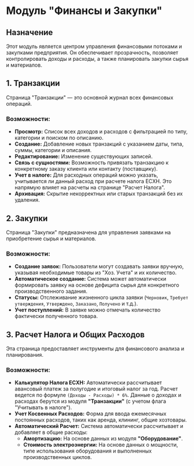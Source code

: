 # Модуль "Финансы и Закупки"

## Назначение

Этот модуль является центром управления финансовыми потоками и закупками предприятия. Он обеспечивает прозрачность, позволяет контролировать доходы и расходы, а также планировать закупки сырья и материалов.

## 1. Транзакции

Страница "Транзакции" — это основной журнал всех финансовых операций.

### Возможности:
-   **Просмотр:** Список всех доходов и расходов с фильтрацией по типу, категории и поиском по описанию.
-   **Создание:** Добавление новых транзакций с указанием даты, типа, суммы, категории и описания.
-   **Редактирование:** Изменение существующих записей.
-   **Связь с сущностями:** Возможность привязать транзакцию к конкретному заказу клиента или контакту (поставщику).
-   **Учет в налоге:** Для расходных операций можно указать, учитывается ли данный расход при расчете налога ЕСХН. Это напрямую влияет на расчеты на странице "Расчет Налога".
-   **Архивация:** Скрытие некорректных или старых транзакций без их удаления.

## 2. Закупки

Страница "Закупки" предназначена для управления заявками на приобретение сырья и материалов.

### Возможности:
-   **Создание заявок:** Пользователи могут создавать заявки вручную, указывая необходимые товары из "Хоз. Учета" и их количество.
-   **Автоматическое создание:** Система может автоматически формировать заявку на основе дефицита сырья для конкретного производственного задания.
-   **Статусы:** Отслеживание жизненного цикла заявки (`Черновик`, `Требует утверждения`, `Утверждено`, `Заказано`, `Получено` и т.д.).
-   **Учет поступлений:** В заявке можно отмечать количество фактически полученного товара.

## 3. Расчет Налога и Общих Расходов

Эта страница предоставляет инструменты для финансового анализа и планирования.

### Возможности:
-   **Калькулятор Налога ЕСХН:** Автоматически рассчитывает авансовый платеж за полугодие и итоговый налог за год. Расчет ведется по формуле `(Доходы - Расходы) * 6%`. Данные о доходах и расходах берутся из модуля **"Транзакции"** (с учетом флага "Учитывать в налоге").
-   **Учет Косвенных Расходов:** Форма для ввода ежемесячных постоянных расходов, таких как аренда, клининг, общие хозтовары.
-   **Автоматический Расчет:** Система автоматически рассчитывает и добавляет в общие расходы:
    -   **Амортизацию:** На основе данных из модуля **"Оборудование"**.
    -   **Стоимость электроэнергии:** На основе данных о мощности, типе использования оборудования и выполненных производственных циклов.